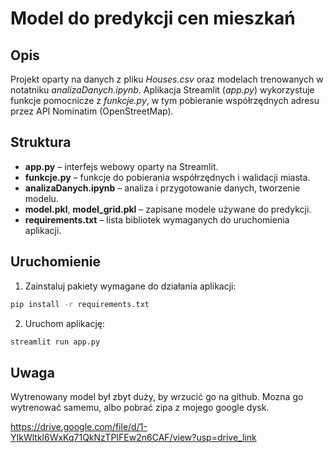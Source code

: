 # Model do predykcji cen mieszkań

## Opis
Projekt oparty na danych z pliku *Houses.csv* oraz modelach trenowanych w notatniku *analizaDanych.ipynb*. Aplikacja Streamlit (*app.py*) wykorzystuje funkcje pomocnicze z *funkcje.py*, w tym pobieranie współrzędnych adresu przez API Nominatim (OpenStreetMap).

## Struktura
- **app.py** – interfejs webowy oparty na Streamlit.  
- **funkcje.py** – funkcje do pobierania współrzędnych i walidacji miasta.  
- **analizaDanych.ipynb** – analiza i przygotowanie danych, tworzenie modelu.  
- **model.pkl**, **model_grid.pkl** – zapisane modele używane do predykcji.  
- **requirements.txt** – lista bibliotek wymaganych do uruchomienia aplikacji.

## Uruchomienie
1. Zainstaluj pakiety wymagane do działania aplikacji: 
``` bash
pip install -r requirements.txt
```
2. Uruchom aplikację:
``` bash 
streamlit run app.py
```


## Uwaga

Wytrenowany model był zbyt duży, by wrzucić go na github. Mozna go wytrenować samemu, albo pobrać zipa z mojego google dysk.

https://drive.google.com/file/d/1-YIkWltkl6WxKq71QkNzTPIFEw2n6CAF/view?usp=drive_link